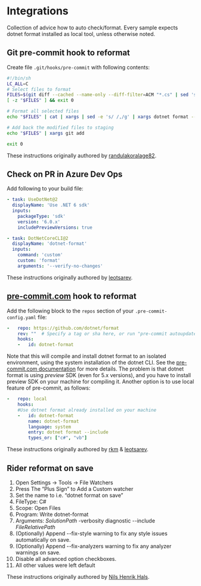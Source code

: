 # Integrations
Collection of advice how to auto check/format. Every sample expects dotnet format installed as local tool, unless otherwise noted.

## Git pre-commit hook to reformat

Create file `.git/hooks/pre-commit` with following contents:
```sh
#!/bin/sh
LC_ALL=C
# Select files to format
FILES=$(git diff --cached --name-only --diff-filter=ACM "*.cs" | sed 's| |\\ |g')
[ -z "$FILES" ] && exit 0

# Format all selected files
echo "$FILES" | cat | xargs | sed -e 's/ /,/g' | xargs dotnet format --include

# Add back the modified files to staging
echo "$FILES" | xargs git add

exit 0

```

These instructions originally authored by [randulakoralage82](https://medium.com/@randulakoralage82/format-your-net-code-with-git-hooks-a0dc33f68048).


## Check on PR in Azure Dev Ops

Add following to your build file:

```yaml
- task: UseDotNet@2
  displayName: 'Use .NET 6 sdk'
  inputs:
    packageType: 'sdk'
    version: '6.0.x'
    includePreviewVersions: true

- task: DotNetCoreCLI@2
  displayName: 'dotnet-format'
  inputs:
    command: 'custom'
    custom: 'format'
    arguments: '--verify-no-changes'
```

These instructions originally authored by [leotsarev](https://github.com/joinrpg/joinrpg-net/).


## [pre-commit.com](https://pre-commit.com/) hook to reformat

Add the following block to the `repos` section of your `.pre-commit-config.yaml` file:

```yaml
-   repo: https://github.com/dotnet/format
    rev: ""  # Specify a tag or sha here, or run "pre-commit autoupdate"
    hooks:
    -   id: dotnet-format
```
Note that this will compile and install dotnet format to an isolated environment, using the system installation of the dotnet CLI. See the [pre-commit.com documentation](https://pre-commit.com/#dotnet) for more details. The problem is that dotnet format is using *preview* SDK (even for 5.x versions), and you have to install preview SDK on your machine for compiling it. Another option is to use local feature of pre-commit, as follows:

```yaml
-   repo: local
    hooks:
    #Use dotnet format already installed on your machine
    -   id: dotnet-format
        name: dotnet-format
        language: system 
        entry: dotnet format --include 
        types_or: ["c#", "vb"]
```

These instructions originally authored by [rkm](https://github.com/rkm) & [leotsarev](https://github.com/joinrpg/joinrpg-net/).


## Rider reformat on save

1. Open Settings -> Tools -> File Watchers
1. Press The “Plus Sign” to Add a Custom watcher
1. Set the name to i.e. “dotnet format on save”
1. FileType: C#
1. Scope: Open Files
1. Program: Write dotnet-format
1. Arguments: $SolutionPath$ -verbosity diagnostic --include $FileRelativePath$
1. (Optionally) Append --fix-style warning to fix any style issues automatically on save.
1. (Optionally) Append --fix-analyzers warning to fix any analyzer warnings on save.
1. Disable all advanced option checkboxes.
1. All other values were left default

These instructions originally authored by [Nils Henrik Hals](https://strepto.github.io/Pause/blog/dotnet-format-rider/).

